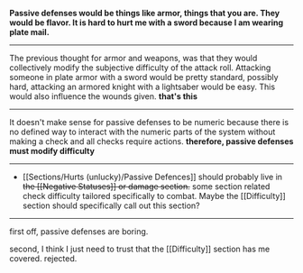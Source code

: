 **Passive defenses would be things like armor, things that you are. They would be flavor. It is hard to hurt me with a sword because I am wearing plate mail.**

---
The previous thought for armor and weapons, was that they would collectively modify the subjective difficulty of the attack roll. Attacking someone in plate armor with a sword would be pretty standard, possibly hard, attacking an armored knight with a lightsaber would be easy. This would also influence the wounds given. **that's this**

---
It doesn't make sense for passive defenses to be numeric because there is no defined way to interact with the numeric parts of the system without making a check and all checks require actions. **therefore, passive defenses must modify difficulty**

---
- [[Sections/Hurts (unlucky)/Passive Defences]] should probably live in ~~the [[Negative Statuses]] or damage section.~~ some section related check difficulty tailored specifically to combat. Maybe the [[Difficulty]] section should specifically call out this section?

----

first off, passive defenses are boring.

second, I think I just need to trust that the [[Difficulty]] section has me covered. rejected.